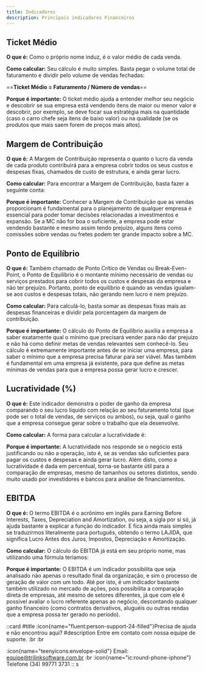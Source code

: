 ```yaml
---
title: Indicadores
description: Principais indicadores Financeiros
---
```


## Ticket Médio

**O que é:** Como o próprio nome induz, é o valor médio de cada venda.

**Como calcular:** Seu cálculo é muito simples. Basta pegar o volume total de faturamento e dividir pelo volume de vendas fechadas:

==**Ticket Médio = Faturamento / Número de vendas**==

**Porque é importante:** O ticket médio ajuda a entender melhor seu negócio e descobrir se sua empresa está vendendo itens de maior ou menor valor e descobrir, por exemplo, se deve focar sua estratégia mais na quantidade (caso o carro chefe seja itens de baixo valor) ou na qualidade (se os produtos que mais saem forem de preços mais altos).

## Margem de Contribuição

**O que é:** A Margem de Contribuição representa o quanto o lucro da venda de cada produto contribuirá para a empresa cobrir todos os seus custos e despesas fixas, chamados de custo de estrutura, e ainda gerar lucro.

**Como calcular:** Para encontrar a Margem de Contribuição, basta fazer a seguinte conta:

**Porque é importante:** Conhecer a Margem de Contribuição que as vendas proporcionam é fundamental para o planejamento de qualquer empresa é essencial para poder tomar decisões relacionadas a investimentos e expansão. Se a MC não for boa o suficiente, a empresa pode estar vendendo bastante e mesmo assim tendo prejuízo, alguns itens como comissões sobre vendas ou fretes podem ter grande impacto sobre a MC.

## Ponto de Equilíbrio

**O que é:** Também chamado de Ponto Crítico de Vendas ou Break-Even-Point, o Ponto de Equilíbrio é o montante mínimo necessário de vendas ou serviços prestados para cobrir todos os custos e despesas da empresa e não ter prejuízo. Portanto, ponto de equilíbrio é quando as vendas igualam-se aos custos e despesas totais, não gerando nem lucro e nem prejuízo.

**Como calcular:** Para calculá-lo, basta somar as despesas fixas mais as despesas financeiras e dividir pela porcentagem da margem de contribuição.

**Porque é importante:** O cálculo do Ponto de Equilíbrio auxilia a empresa a saber exatamente qual o mínimo que precisará vender para não dar prejuízo e não há como definir metas de vendas relevantes sem conhecê-lo. Seu cálculo é extremamente importante antes de se iniciar uma empresa, para saber o mínimo que a empresa precisa faturar para ser viável. Mas também é fundamental em uma empresa já existente, para que define as metas mínimas de vendas para que a empresa possa gerar lucro e crescer.

## Lucratividade (%)

**O que é:** Este indicador demonstra o poder de ganho da empresa comparando o seu lucro líquido com relação ao seu faturamento total (que pode ser o total de vendas, de serviços ou ambos), ou seja, qual o ganho que a empresa consegue gerar sobre o trabalho que ela desenvolve.

**Como calcular:** A forma para calcular a lucratividade é:

**Porque é importante:** A lucratividade nos responde se o negócio está justificando ou não a operação, isto é, se as vendas são suficientes para pagar os custos e despesas e ainda gerar lucro. Além disto, como a lucratividade é dada em percentual, torna-se bastante útil para a comparação de empresas, mesmo de tamanhos ou setores distintos, sendo muito usado por investidores e bancos para análise de financiamentos.

## EBITDA

**O que é:** O termo EBITDA é o acrônimo em inglês para Earning Before Interests, Taxes, Depreciation and Amortization, ou seja, a sigla por si só, já ajuda bastante a explicar a função do indicador. E fica ainda mais simples se traduzirmos literalmente para português, obtendo o termo LAJIDA, que significa Lucro Antes dos Juros, Impostos, Depreciação e Amortização.

**Como calcular:** O cálculo do EBITDA já está em seu próprio nome, mas utilizando uma fórmula teríamos:

**Porque é importante:** O EBITDA é um indicador possibilita que seja analisado não apenas o resultado final da organização, e sim o processo de geração de valor com um todo. Até por isto, é um indicador bastante também utilizado no mercado de ações, pois possibilita a comparação direta de empresas, até mesmo de setores diferentes, já que com ele é possível avaliar o lucro referente apenas ao negócio, descontando qualquer ganho financeiro (como contratos derivativos, aluguéis ou outras rendas que a empresa possa ter gerado no período).

 ::card
 #title
 :icon{name="fluent:person-support-24-filled"}Precisa de ajuda e não encontrou aqui?
 #description
 Entre em contato com nossa equipe de suporte. :br :br

:icon{name="teenyicons:envelope-solid"} Email:  <equipe@trilinksoftware.com.br>
:br
:icon{name="ic:round-phone-iphone"} Telefone (34) 99771 3731
 ::
s